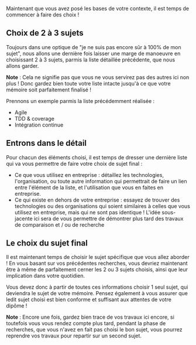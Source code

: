 Maintenant que vous avez posé les bases de votre contexte, il est temps de commencer à faire des choix  !

## Choix de 2 à 3 sujets 

Toujours dans une optique de "je ne suis pas encore sûr à 100% de mon sujet", nous allons une dernière fois laisser une marge de manoeuvre en choisissant 2 à 3 sujets, parmis la liste détaillée précédente, que nous allons garder.

**Note** : Cela ne signifie pas que vous ne vous servirez pas des autres ici non plus ! Donc gardez bien toute votre liste intacte jusqu'à ce que votre mémoire soit parfaitement finalisé !

Prennons un exemple parmis la liste précédemment réalisée : 

- Agile
- TDD & coverage
- Intégration continue


## Entrons dans le détail

Pour chacun des éléments choisi, il est temps de dresser une dernière liste qui va vous permettre de faire votre choix de sujet final : 

- Ce que vous utilisez en entreprise : détaillez les technologies, l'organisation, ou toute autre information qui permettrait de faire un lien entre l'élément de la liste, et l'utilisation que vous en faites en entreprise.
- Ce qui existe en dehors de votre entreprise : essayez de trouver des technologies ou des organisations qui soient similaires à celles que vous utilisez en entreprise, mais qui ne sont pas identique ! L'idée sous-jacente ici sera de vous permettre de démontrer plus tard des travaux de comparaison et / ou de recherche

## Le choix du sujet final

Il est maintenant temps de choisir le sujet spécifique que vous allez aborder ! En vous basant sur vos précédentes recherches, vous devriez maintenant être à même de parfaitement cerner les 2 ou 3 sujets choisis, ainsi que leur implication dans votre quotidien.

Vous devez donc à partir de toutes ces informations choisir 1 seul sujet, qui deviendra le sujet de votre mémoire. Pensez également à vous assurer que ledit sujet choisi est bien conforme et suffisant aux attentes de votre dipôme !

**Note** : Encore une fois, gardez bien trace de vos travaux ici encore, si toutefois vous vous rendez compte plus tard, pendant la phase de recherches, que vous n'avez en fait pas choisi le bon sujet, vous pourrez reprendre vos travaux pour repartir sur un second sujet.
